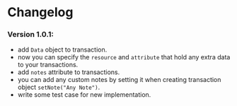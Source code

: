# Changelog

### Version 1.0.1:

- add `Data` object to transaction.
- now you can specify the `resource` and `attribute` that hold any extra data to your transactions.
- add `notes` attribute to transactions.
- you can add any custom notes by setting it when creating transaction object `setNote("Any Note")`.
- write some test case for new implementation.
